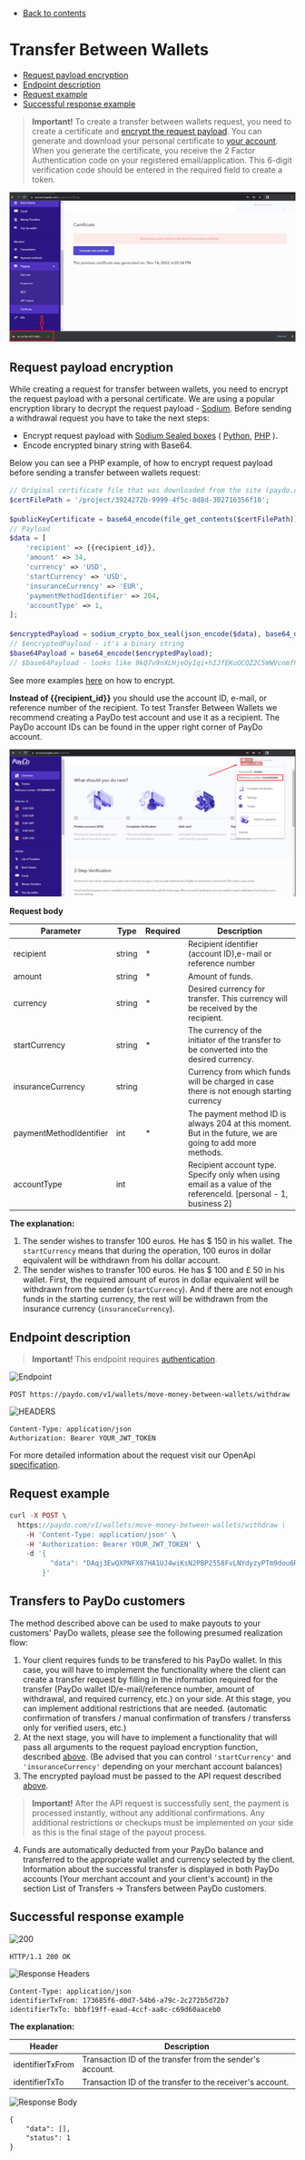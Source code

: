 * [Back to contents](../Readme.md#contents)

# Transfer Between Wallets



* [Request payload encryption](#request-payload-encryption)
* [Endpoint description](#endpoint-description)
* [Request example](#request-example)
* [Successful response example](#successful-response-example)

>**Important!** To create a transfer between wallets request, you need to create a certificate and [encrypt the request payload](#request-payload-encryptdecrypt). You can generate and download your personal certificate to [your account](https://account.paydo.com/projects/certificate). When you generate the certificate, you receive the 2 Factor Authentication code on your registered email/application. This 6-digit verification code should be entered in the required field to create a token.





![alt_text](../images/transfer_between_wallets_certificate.png "image_tooltip")



## Request payload encryption

While creating a request for transfer between wallets, you need to encrypt the request payload with a personal certificate. We are using a popular encryption library to decrypt the request payload - [Sodium](https://libsodium.gitbook.io/doc/). Before sending a withdrawal request you have to take the next steps:



* Encrypt request payload with [Sodium Sealed boxes](https://libsodium.gitbook.io/doc/public-key_cryptography/sealed_boxes#usage) ( [Python](https://libnacl.readthedocs.io/en/latest/topics/raw_sealed.html), [PHP](https://www.php.net/manual/en/function.sodium-crypto-box-seal.php) ).
* Encode encrypted binary string with Base64.

Below you can see a PHP example, of how to encrypt request payload before sending a transfer between wallets request:


```php
// Original certificate file that was downloaded from the site (paydo.com). It contains an encoded as base64 string.
$certFilePath = '/project/3924272b-9999-4f5c-8d8d-302716356f10';

$publicKeyCertificate = base64_encode(file_get_contents($certFilePath));
// Payload
$data = [
    'recipient' => {{recipient_id}},
    'amount' => 34,
    'currency' => 'USD',
    'startCurrency' => 'USD',
    'insuranceCurrency' => 'EUR',
    'paymentMethodIdentifier' => 204,
    'accountType' => 1,
];

$encryptedPayload = sodium_crypto_box_seal(json_encode($data), base64_decode($publicKeyCertificate));
// $encryptedPayload - it's a binary string
$base64Payload = base64_encode($encryptedPayload);
// $base64Payload - looks like 9kQ7v9nXLHjeOyIqi+hIJfEKuOCQZ2C5WWVcnmfPHUxh1EbK5g=
```


See more examples [here](../Examples/apiCertificates) on how to encrypt.

**Instead of {{recipient_id}}** you should use the account ID, e-mail, or reference number of the recipient. To test Transfer Between Wallets we recommend creating a PayDo test account and use it as a recipient. The PayDo account IDs can be found in the upper right corner of PayDo account.



![alt_text](../images/PayDo_account_IDs.png "image_tooltip")


**Request body**


|Parameter|Type|Required|Description|
|--- |--- |--- |--- |
|recipient|string|*|Recipient identifier (account ID),e-mail or reference number|
|amount|string|*|Amount of funds.|
|currency|string|*|Desired currency for transfer. This currency will be received by the recipient.|
|startCurrency|string|*|The currency of the initiator of the transfer to be converted into the desired currency.|
|insuranceCurrency|string||Currency from which funds will be charged in case there is not enough starting currency|
|paymentMethodIdentifier|int|*|The payment method ID is always 204 at this moment. But in the future, we are going to add more methods.|
|accountType|int||Recipient account type. Specify only when using email as a value of the referenceId. [personal - 1, business 2]|



**The explanation:**



1. The sender wishes to transfer 100 euros. He has $ 150 in his wallet. The `startСurrency` means that during the operation, 100 euros in dollar equivalent will be withdrawn from his dollar account.
2. The sender wishes to transfer 100 euros. He has $ 100 and £ 50 in his wallet. First, the required amount of euros in dollar equivalent will be withdrawn from the sender (`startСurrency`). And if there are not enough funds in the starting currency, the rest will be withdrawn from the insurance currency (`insuranceСurrency`).

## Endpoint description


>**Important!** This endpoint requires [authentication](../Authentication/authentication.md).


![Endpoint](https://img.shields.io/badge/-Endpoint-darkblue?style=for-the-badge)


```
POST https://paydo.com/v1/wallets/move-money-between-wallets/withdraw
```


![HEADERS](https://img.shields.io/badge/-Headers-darkviolet?style=for-the-badge)


```
Content-Type: application/json
Authorization: Bearer YOUR_JWT_TOKEN
```


For more detailed information about the request visit our OpenApi [specification](https://paydo.com/en/open-api-specification/#/Wallet).


## Request example


```php
curl -X POST \
  https://paydo.com/v1/wallets/move-money-between-wallets/withdraw \
    -H 'Content-Type: application/json' \
    -H 'Authorization: Bearer YOUR_JWT_TOKEN' \
    -d '{
          "data": "DAqj3EwQXPNFX87HA1UJ4wiKsN2PBP2558FvLNYdyzyPTm9dou6RWXNtxnY+6HxwPIuUuqbZccC0+plKb++rVPwTNJuzT+9U6c56HpN5IEEsB+/ierqzUJdJ0FAEcohlqFuDvgXyl+vBpScR60S5HImx5rwHV8gdcdQa9CBq/KJzwNcwy96jZ33Y8ZnnZFtyHc2e92s6iC90iQo1EhVmwsW16oLobsuqiX0D7qI="
        }'
```



## Transfers to PayDo customers

The method described above can be used to make payouts to your customers' PayDo wallets, please see the following presumed realization flow:
 
1) Your client requires funds to be transfered to his PayDo wallet. In this case, you will have to implement the functionality where the client can create a transfer request by filling in the information required for the transfer (PayDo wallet ID/e-mail/reference number, amount of withdrawal, and required currency, etc.) on your side. At this stage, you can implement additional restrictions that are needed. (automatic confirmation of transfers / manual confirmation of transfers / transferss only for verified users, etc.)
2) At the next stage, you will have to implement a functionality that will pass all arguments to the request payload encryption function, described [above](#request-payload-encryption). (Be advised that you can control `'startCurrency'` and `'insuranceCurrency'` depending on your merchant account balances) 
3) The encrypted payload must be passed to the API request described [above](#endpoint-description).

> **Important!** After the API request is successfully sent, the payment is processed instantly, without any additional confirmations. Any additional restrictions or checkups must be implemented on your side as this is the final stage of the payout process.

4) Funds are automatically deducted from your PayDo balance and transferred to the appropriate wallet and currency selected by the client. Information about the successful transfer is displayed in both PayDo accounts (Your merchant account and your client's account) in the section List of Transfers → Transfers between PayDo customers.


## Successful response example


![200](https://img.shields.io/badge/200-OK-green?style=for-the-badge)

```
HTTP/1.1 200 OK
```
![Response Headers](https://img.shields.io/badge/-Response%20Headers-darkviolet?style=for-the-badge)

```
Content-Type: application/json
identifierTxFrom: 173685f6-d0d7-54b6-a79c-2c272b5d72b7
identifierTxTo: bbbf19ff-eaad-4ccf-aa8c-c69d60aaceb0
```

**The explanation:**

|Header|Description|
|--- |--- |
|identifierTxFrom|Transaction ID of the transfer from the sender's account.|
|identifierTxTo|Transaction ID of the transfer to the receiver's account.|

![Response Body](https://img.shields.io/badge/-Response%20Body-darkblue?style=for-the-badge)


```
{
    "data": [],
    "status": 1
}
